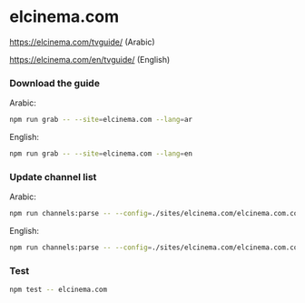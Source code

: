 # elcinema.com

https://elcinema.com/tvguide/ (Arabic)

https://elcinema.com/en/tvguide/ (English)

### Download the guide

Arabic:

```sh
npm run grab -- --site=elcinema.com --lang=ar
```

English:

```sh
npm run grab -- --site=elcinema.com --lang=en
```

### Update channel list

Arabic:

```sh
npm run channels:parse -- --config=./sites/elcinema.com/elcinema.com.config.js --output=./sites/elcinema.com/elcinema.com_ar.channels.xml --set=lang:ar
```

English:

```sh
npm run channels:parse -- --config=./sites/elcinema.com/elcinema.com.config.js --output=./sites/elcinema.com/elcinema.com_en.channels.xml --set=lang:en
```

### Test

```sh
npm test -- elcinema.com
```
